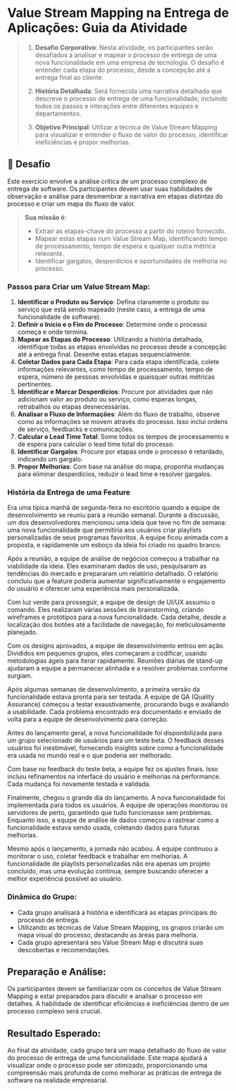 # Value Stream Mapping na Entrega de Aplicações: Guia da Atividade

> 1. **Desafio Corporativo**: Nesta atividade, os participantes serão desafiados a analisar e mapear o processo de entrega de uma nova funcionalidade em uma empresa de tecnologia. O desafio é entender cada etapa do processo, desde a concepção até a entrega final ao cliente.
> 
> 2. **História Detalhada**: Será fornecida uma narrativa detalhada que descreve o processo de entrega de uma funcionalidade, incluindo todos os passos e interações entre diferentes equipes e departamentos.
> 
> 3. **Objetivo Principal**: Utilizar a técnica de Value Stream Mapping para visualizar e entender o fluxo de valor do processo, identificar ineficiências e propor melhorias.

## 🚀 Desafio
Este exercício envolve a análise crítica de um processo complexo de entrega de software. Os participantes devem usar suas habilidades de observação e análise para desmembrar a narrativa em etapas distintas do processo e criar um mapa do fluxo de valor.

> **Sua missão é**:
> - Extrair as etapas-chave do processo a partir do roteiro fornecido.
> - Mapear estas etapas num Value Stream Map, identificando tempo de processamento, tempo de espera e qualquer outra métrica relevante.
> - Identificar gargalos, desperdícios e oportunidades de melhoria no processo.

### Passos para Criar um Value Stream Map:

1. **Identificar o Produto ou Serviço**: Defina claramente o produto ou serviço que está sendo mapeado (neste caso, a entrega de uma funcionalidade de software).
2. **Definir o Início e o Fim do Processo**: Determine onde o processo começa e onde termina.
3. **Mapear as Etapas do Processo**: Utilizando a história detalhada, identifique todas as etapas envolvidas no processo desde a concepção até a entrega final. Desenhe estas etapas sequencialmente.
4. **Coletar Dados para Cada Etapa**: Para cada etapa identificada, colete informações relevantes, como tempo de processamento, tempo de espera, número de pessoas envolvidas e quaisquer outras métricas pertinentes.
5. **Identificar e Marcar Desperdícios**: Procure por atividades que não adicionam valor ao produto ou serviço, como esperas longas, retrabalhos ou etapas desnecessárias.
6. **Analisar o Fluxo de Informações**: Além do fluxo de trabalho, observe como as informações se movem através do processo. Isso inclui ordens de serviço, feedbacks e comunicações.
7. **Calcular o Lead Time Total**: Some todos os tempos de processamento e de espera para calcular o lead time total do processo.
8. **Identificar Gargalos**: Procure por etapas onde o processo é retardado, indicando um gargalo.
9. **Propor Melhorias**: Com base na análise do mapa, proponha mudanças para eliminar desperdícios, reduzir o lead time e resolver gargalos.

### História da Entrega de uma Feature
Era uma típica manhã de segunda-feira no escritório quando a equipe de desenvolvimento se reuniu para a reunião semanal. Durante a discussão, um dos desenvolvedores mencionou uma ideia que teve no fim de semana: uma nova funcionalidade que permitiria aos usuários criar playlists personalizadas de seus programas favoritos. A equipe ficou animada com a proposta, e rapidamente um esboço da ideia foi criado no quadro branco.

Após a reunião, a equipe de análise de negócios começou a trabalhar na viabilidade da ideia. Eles examinaram dados de uso, pesquisaram as tendências do mercado e prepararam um relatório detalhado. O relatório concluiu que a feature poderia aumentar significativamente o engajamento do usuário e oferecer uma experiência mais personalizada.

Com luz verde para prosseguir, a equipe de design de UI/UX assumiu o comando. Eles realizaram várias sessões de brainstorming, criando wireframes e protótipos para a nova funcionalidade. Cada detalhe, desde a localização dos botões até a facilidade de navegação, foi meticulosamente planejado.

Com os designs aprovados, a equipe de desenvolvimento entrou em ação. Divididos em pequenos grupos, eles começaram a codificar, usando metodologias ágeis para iterar rapidamente. Reuniões diárias de stand-up ajudaram a equipe a permanecer alinhada e a resolver problemas conforme surgiam.

Após algumas semanas de desenvolvimento, a primeira versão da funcionalidade estava pronta para ser testada. A equipe de QA (Quality Assurance) começou a testar exaustivamente, procurando bugs e avaliando a usabilidade. Cada problema encontrado era documentado e enviado de volta para a equipe de desenvolvimento para correção.

Antes do lançamento geral, a nova funcionalidade foi disponibilizada para um grupo selecionado de usuários para um teste beta. O feedback desses usuários foi inestimável, fornecendo insights sobre como a funcionalidade era usada no mundo real e o que poderia ser melhorado.

Com base no feedback do teste beta, a equipe fez os ajustes finais. Isso incluiu refinamentos na interface do usuário e melhorias na performance. Cada mudança foi novamente testada e validada.

Finalmente, chegou o grande dia do lançamento. A nova funcionalidade foi implementada para todos os usuários. A equipe de operações monitorou os servidores de perto, garantindo que tudo funcionasse sem problemas. Enquanto isso, a equipe de análise de dados começou a rastrear como a funcionalidade estava sendo usada, coletando dados para futuras melhorias.

Mesmo após o lançamento, a jornada não acabou. A equipe continuou a monitorar o uso, coletar feedback e trabalhar em melhorias. A funcionalidade de playlists personalizadas não era apenas um projeto concluído, mas uma evolução contínua, sempre buscando oferecer a melhor experiência possível ao usuário.

### Dinâmica do Grupo:
- Cada grupo analisará a história e identificará as etapas principais do processo de entrega.
- Utilizando as técnicas de Value Stream Mapping, os grupos criarão um mapa visual do processo, destacando as áreas para melhoria.
- Cada grupo apresentará seu Value Stream Map e discutirá suas descobertas e recomendações.

## Preparação e Análise:
Os participantes devem se familiarizar com os conceitos de Value Stream Mapping e estar preparados para discutir e analisar o processo em detalhes. A habilidade de identificar eficiências e ineficiências dentro de um processo complexo será crucial.

## Resultado Esperado:
Ao final da atividade, cada grupo terá um mapa detalhado do fluxo de valor do processo de entrega de uma funcionalidade. Este mapa ajudará a visualizar onde o processo pode ser otimizado, proporcionando uma compreensão mais profunda de como melhorar as práticas de entrega de software na realidade empresarial.


